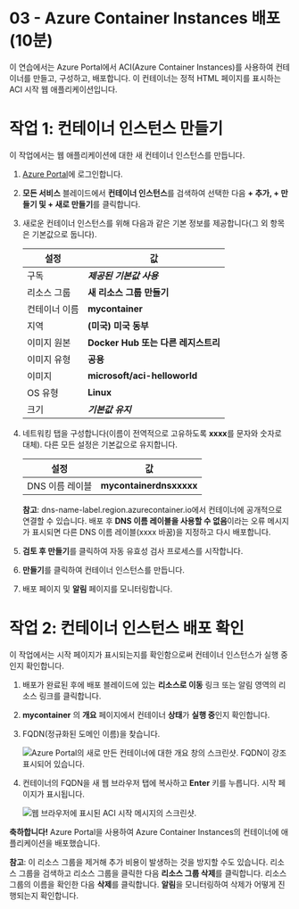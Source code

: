 ﻿---
wts:
    title: '03 - Azure Container Instances 배포(10분)'
    module: '모듈 02 - 핵심 Azure 서비스(워크로드)'
---

# 03 - Azure Container Instances 배포(10분)

이 연습에서는 Azure Portal에서 ACI(Azure Container Instances)를 사용하여 컨테이너를 만들고, 구성하고, 배포합니다. 이 컨테이너는 정적 HTML 페이지를 표시하는 ACI 시작 웹 애플리케이션입니다. 

# 작업 1: 컨테이너 인스턴스 만들기 

이 작업에서는 웹 애플리케이션에 대한 새 컨테이너 인스턴스를 만듭니다. 

1. [Azure Portal](https://portal.azure.com)에 로그인합니다.

2. **모든 서비스** 블레이드에서 **컨테이너 인스턴스**를 검색하여 선택한 다음 **+ 추가, + 만들기 및 + 새로 만들기**를 클릭합니다. 

3. 새로운 컨테이너 인스턴스를 위해 다음과 같은 기본 정보를 제공합니다(그 외 항목은 기본값으로 둡니다). 

	| 설정| 값|
	|----|----|
	| 구독 | ***제공된 기본값 사용*** |
	| 리소스 그룹 | **새 리소스 그룹 만들기** |
	| 컨테이너 이름| **mycontainer**|
	| 지역 | **(미국) 미국 동부** |
	| 이미지 원본| **Docker Hub 또는 다른 레지스트리**|
	| 이미지 유형| **공용**|
	| 이미지| **microsoft/aci-helloworld**|
	| OS 유형| **Linux** |
	| 크기| ***기본값 유지***|


4. 네트워킹 탭을 구성합니다(이름이 전역적으로 고유하도록 **xxxx**를 문자와 숫자로 대체). 다른 모든 설정은 기본값으로 유지합니다.

	| 설정| 값|
	|--|--|
	| DNS 이름 레이블| **mycontainerdnsxxxxx** |

	
	**참고**: dns-name-label.region.azurecontainer.io에서 컨테이너에 공개적으로 연결할 수 있습니다. 배포 후 **DNS 이름 레이블을 사용할 수 없음**이라는 오류 메시지가 표시되면 다른 DNS 이름 레이블(xxxx 바꿈)을 지정하고 다시 배포합니다. 

5. **검토 후 만들기**를 클릭하여 자동 유효성 검사 프로세스를 시작합니다.

6. **만들기**를 클릭하여 컨테이너 인스턴스를 만듭니다. 

7. 배포 페이지 및 **알림** 페이지를 모니터링합니다. 


# 작업 2: 컨테이너 인스턴스 배포 확인

이 작업에서는 시작 페이지가 표시되는지를 확인함으로써 컨테이너 인스턴스가 실행 중인지 확인합니다.

1. 배포가 완료된 후에 배포 블레이드에 있는 **리소스로 이동** 링크 또는 알림 영역의 리소스 링크를 클릭합니다.

2. **mycontainer** 의 **개요** 페이지에서 컨테이너 **상태**가 **실행 중**인지 확인합니다. 

3. FQDN(정규화된 도메인 이름)을 찾습니다.

	![Azure Portal의 새로 만든 컨테이너에 대한 개요 창의 스크린샷. FQDN이 강조 표시되어 있습니다. ](../images/0202.png)

2. 컨테이너의 FQDN을 새 웹 브라우저 탭에 복사하고 **Enter** 키를 누릅니다. 시작 페이지가 표시됩니다. 

	![웹 브라우저에 표시된 ACI 시작 메시지의 스크린샷.](../images/0203.png)


**축하합니다!** Azure Portal을 사용하여 Azure Container Instances의 컨테이너에 애플리케이션을 배포했습니다.

**참고**: 이 리소스 그룹을 제거해 추가 비용이 발생하는 것을 방지할 수도 있습니다. 리소스 그룹을 검색하고 리소스 그룹을 클릭한 다음 **리소스 그룹 삭제**를 클릭합니다. 리소스 그룹의 이름을 확인한 다음 **삭제**를 클릭합니다. **알림**을 모니터링하여 삭제가 어떻게 진행되는지 확인합니다.
